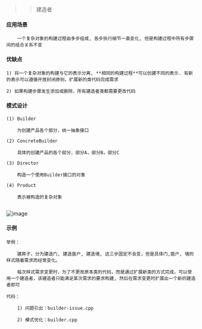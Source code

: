 >> 建造者

#### 应用场景

```
    一个复杂对象的构建过程由多步组成, 各步执行细节一直变化, 但是构建过程中所有步骤间的组合关系不变
```

#### 优缺点

    1) 将一个复杂对象的构建与它的表示分离, **相同的构建过程**可以创建不同的表示. 有新的表示可以遵循开放封闭原则，扩展新的类代码完成需求
    
    2) 如果构建步骤发生添加或删除，所有建造者类都需要更改代码

#### 模式设计

```
(1) Builder

    为创建产品各个部分，统一抽象接口
    
(2) ConcreteBuilder

    具体的创建产品的各个部分，部分A，部分B，部分C
    
(3) Director

    构造一个使用Builder接口的对象
    
(4) Product

    表示被构造的复杂对象
    
```

![image](https://user-images.githubusercontent.com/42632290/233775023-33f37456-b97e-4bb0-9efe-db22913eba3a.png)

#### 示例

```
举例：

    建房子，分为建造门, 建造窗户, 建造墙, 这三步固定不会变，但是具体门,窗户, 墙的样式随着需求而经常变化。

    每次样式需求变更时，为了不更改原本类的代码，而是通过扩展新类的方式完成，可以使用一个建造者，该建造者只能满足某次需求的要求构建, 然后在需求变更时扩展出一个新的建造者即可

代码：

    1) 问题引出：builder-issue.cpp
    
    2) 模式优化：builder.cpp
```


